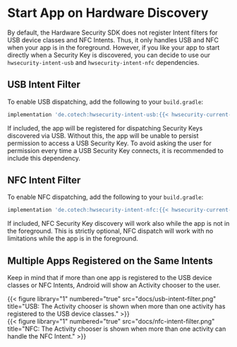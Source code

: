 
# Start App on Hardware Discovery

By default, the Hardware Security SDK does not register Intent filters for USB device classes and NFC Intents.
Thus, it only handles USB and NFC when your app is in the foreground.
However, if you like your app to start directly when a Security Key is discovered, you can decide to use our ``hwsecurity-intent-usb`` and ``hwsecurity-intent-nfc`` dependencies.

## USB Intent Filter
To enable USB dispatching, add the following to your ``build.gradle``:
```gradle
implementation 'de.cotech:hwsecurity-intent-usb:{{< hwsecurity-current-version >}}'
```

If included, the app will be registered for dispatching Security Keys discovered via USB.
Without this, the app will be unable to persist permission to access a USB Security Key.
To avoid asking the user for permission every time a USB Security Key connects, it is recommended to include this dependency.

## NFC Intent Filter
To enable NFC dispatching, add the following to your ``build.gradle``:
```gradle
implementation 'de.cotech:hwsecurity-intent-nfc:{{< hwsecurity-current-version >}}'
```

If included, NFC Security Key discovery will work also while the app is not in the foreground.
This is strictly optional, NFC dispatch will work with no limitations while the app is in the foreground.

## Multiple Apps Registered on the Same Intents

Keep in mind that if more than one app is registered to the USB device classes or NFC Intents, Android will show an Activity chooser to the user.

<div class="row">
<div class="col-sm-6">
{{< figure library="1" numbered="true" src="docs/usb-intent-filter.png" title="USB: The Activity chooser is shown when more than one activity has registered to the USB device classes." >}}
</div>
<div class="col-sm-6">
{{< figure library="1" numbered="true" src="docs/nfc-intent-filter.png" title="NFC: The Activity chooser is shown when more than one activity can handle the NFC Intent." >}}
</div>
</div>
